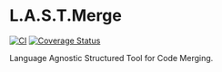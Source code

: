 # L.A.S.T.Merge

[![CI](https://github.com/jpedroh/last-merge/actions/workflows/ci.yml/badge.svg)](https://github.com/jpedroh/last-merge/actions/workflows/ci.yml)
[![Coverage Status](https://coveralls.io/repos/github/jpedroh/last-merge/badge.svg)](https://coveralls.io/github/jpedroh/last-merge)

Language Agnostic Structured Tool for Code Merging.
